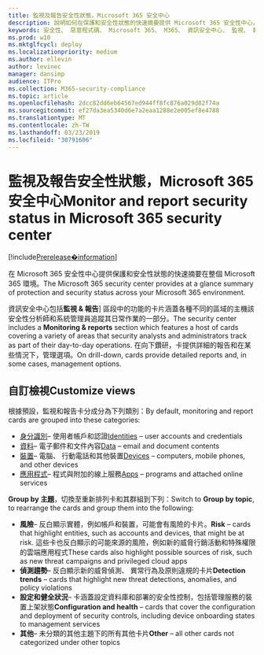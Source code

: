 ```yaml
---
title: 監視及報告安全性狀態，Microsoft 365 安全中心
description: 說明如何在保護和安全性狀態的快速摘要提供 Microsoft 365 安全性中心。
keywords: 安全性、 惡意程式碼、 Microsoft 365、 M365、 資訊安全中心、 監視、 報表、 狀態
ms.prod: w10
ms.mktglfcycl: deploy
ms.localizationpriority: medium
ms.author: ellevin
author: levinec
manager: dansimp
audience: ITPro
ms.collection: M365-security-compliance
ms.topic: article
ms.openlocfilehash: 2dcc82dd6eb64567ed944ff8fc876a029d82f74a
ms.sourcegitcommit: ef27da3ea5340d6e7a2eaa1288e2e005ef8e4788
ms.translationtype: MT
ms.contentlocale: zh-TW
ms.lasthandoff: 03/23/2019
ms.locfileid: "30791606"
---
```

# <a name="monitor-and-report-security-status-in-microsoft-365-security-center"></a><span data-ttu-id="5464d-104">監視及報告安全性狀態，Microsoft 365 安全中心</span><span class="sxs-lookup"><span data-stu-id="5464d-104">Monitor and report security status in Microsoft 365 security center</span></span>

[!include[Prerelease�information](prerelease.md)]

<span data-ttu-id="5464d-105">在 Microsoft 365 安全性中心提供保護和安全性狀態的快速摘要在整個 Microsoft 365 環境。</span><span class="sxs-lookup"><span data-stu-id="5464d-105">The Microsoft 365 security center provides at a glance summary of protection and security status across your Microsoft 365 environment.</span></span>

<span data-ttu-id="5464d-106">資訊安全中心包括**監視 & 報告**] 區段中的功能的卡片涵蓋各種不同的區域的主機該安全性分析師和系統管理員追蹤其日常作業的一部分。</span><span class="sxs-lookup"><span data-stu-id="5464d-106">The security center includes a **Monitoring & reports** section which features a host of cards covering a variety of areas that security analysts and administrators track as part of their day-to-day operations.</span></span> <span data-ttu-id="5464d-107">在向下鑽研，卡提供詳細的報告和在某些情況下，管理選項。</span><span class="sxs-lookup"><span data-stu-id="5464d-107">On drill-down, cards provide detailed reports and, in some cases, management options.</span></span>

## <a name="customize-views"></a><span data-ttu-id="5464d-108">自訂檢視</span><span class="sxs-lookup"><span data-stu-id="5464d-108">Customize views</span></span>

<span data-ttu-id="5464d-109">根據預設，監視和報告卡分成分為下列類別：</span><span class="sxs-lookup"><span data-stu-id="5464d-109">By default, monitoring and report cards are grouped into these categories:</span></span>
  
* <span data-ttu-id="5464d-110">[身分識別](monitor-and-report-identities.md)– 使用者帳戶和認證</span><span class="sxs-lookup"><span data-stu-id="5464d-110">[Identities](monitor-and-report-identities.md) – user accounts and credentials</span></span>
* <span data-ttu-id="5464d-111">[資料](monitor-data.md)– 電子郵件和文件內容</span><span class="sxs-lookup"><span data-stu-id="5464d-111">[Data](monitor-data.md) – email and document contents</span></span>
* <span data-ttu-id="5464d-112">[裝置](monitor-devices.md)– 電腦、 行動電話和其他裝置</span><span class="sxs-lookup"><span data-stu-id="5464d-112">[Devices](monitor-devices.md) – computers, mobile phones, and other devices</span></span>
* <span data-ttu-id="5464d-113">[應用程式](monitor-apps.md)– 程式與附加的線上服務</span><span class="sxs-lookup"><span data-stu-id="5464d-113">[Apps](monitor-apps.md) – programs and attached online services</span></span>

<span data-ttu-id="5464d-114">**Group by 主題**，切換至重新排列卡和其群組到下列：</span><span class="sxs-lookup"><span data-stu-id="5464d-114">Switch to **Group by topic**, to rearrange the cards and group them into the following:</span></span>

* <span data-ttu-id="5464d-115">**風險**– 反白顯示實體，例如帳戶和裝置，可能會有風險的卡片。</span><span class="sxs-lookup"><span data-stu-id="5464d-115">**Risk** – cards that highlight entities, such as accounts and devices, that might be at risk.</span></span> <span data-ttu-id="5464d-116">這些卡也反白顯示的可能來源的風險，例如新的威脅行銷活動和特殊權限的雲端應用程式</span><span class="sxs-lookup"><span data-stu-id="5464d-116">These cards also highlight possible sources of risk, such as new threat campaigns and privileged cloud apps</span></span>  
* <span data-ttu-id="5464d-117">**偵測趨勢**– 反白顯示新的威脅偵測、 異常行為及原則違規的卡片</span><span class="sxs-lookup"><span data-stu-id="5464d-117">**Detection trends** – cards that highlight new threat detections, anomalies, and policy violations</span></span>
* <span data-ttu-id="5464d-118">**設定和健全狀況**– 卡涵蓋設定資料庫和部署的安全性控制，包括管理服務的裝置上架狀態</span><span class="sxs-lookup"><span data-stu-id="5464d-118">**Configuration and health** – cards that cover the configuration and deployment of security controls, including device onboarding states to management services</span></span>
* <span data-ttu-id="5464d-119">**其他**– 未分類的其他主題下的所有其他卡片</span><span class="sxs-lookup"><span data-stu-id="5464d-119">**Other** – all other cards not categorized under other topics</span></span>